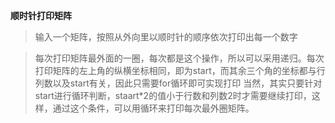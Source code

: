 **顺时针打印矩阵**

> 输入一个矩阵，按照从外向里以顺时针的顺序依次打印出每一个数字

> 每次打印矩阵最外面的一圈，每次都是这个操作，所以可以采用递归。每次打印矩阵的左上角的纵横坐标相同，即为start，而其余三个角的坐标都与行列数以及start有关，因此只需要for循环即可实现打印
> 当然，其实只要针对start进行循环判断，staart*2的值小于行数和列数2时才需要继续打印，这样，通过这个条件，可以用循环来打印每次最外圈矩阵。